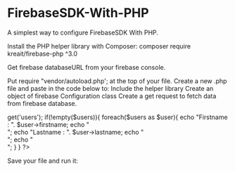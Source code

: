 # FirebaseSDK-With-PHP

A simplest way to configure FirebaseSDK With PHP.

Install the PHP helper library with Composer: composer require kreait/firebase-php ^3.0

Get firebase databaseURL from your firebase console.

Put   require "vendor/autoload.php'; at the top of your file.
Create a new .php file and paste in the code below to:
Include the helper library
Create an object of firebase Configuration class
Create a get request to fetch data from firebase database.

<?php

require 'vendor/autoload.php';

use Kreait\Firebase\Configuration;
use Kreait\Firebase\Firebase;
use Kreait\Firebase\Query;

$users = array();
$config = new Configuration();

$firebase = new Firebase('https://project-id.firebaseio.com', $config);

$users = $firebase->get('users');

if(!empty($users)){
	foreach($users as $user){
		echo "Firstname : ". $user->firstname;
		echo "<Br>";
		echo "Lastname : ". $user->lastname;
		echo "<Br>";
		echo "<Br>";
	}
}
?>
Save your file and run it: